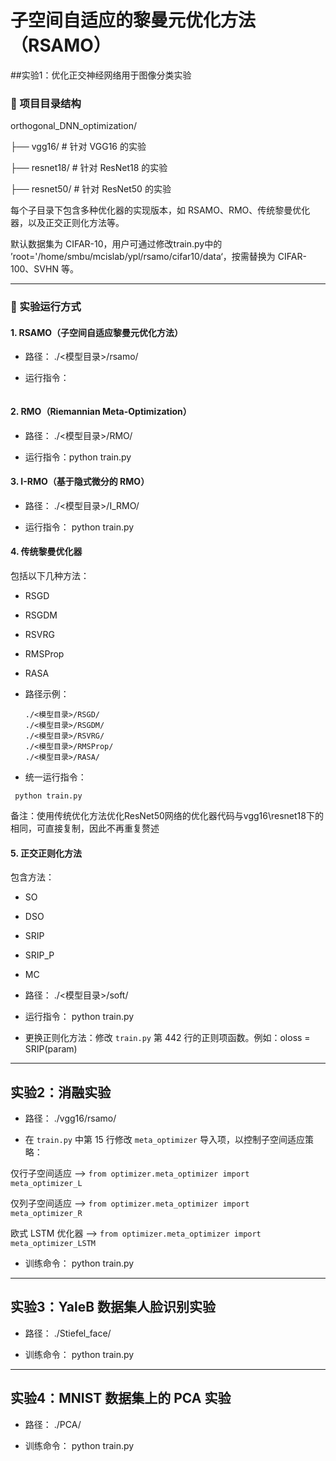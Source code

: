 # 子空间自适应的黎曼元优化方法（RSAMO）##实验1：优化正交神经网络用于图像分类实验### 📁 项目目录结构orthogonal\_DNN\_optimization/├── vgg16/          # 针对 VGG16 的实验├── resnet18/       # 针对 ResNet18 的实验├── resnet50/       # 针对 ResNet50 的实验每个子目录下包含多种优化器的实现版本，如 RSAMO、RMO、传统黎曼优化器，以及正交正则化方法等。默认数据集为 CIFAR-10，用户可通过修改train.py中的’root='/home/smbu/mcislab/ypl/rsamo/cifar10/data‘，按需替换为 CIFAR-100、SVHN 等。---### 🚀 实验运行方式#### 1. RSAMO（子空间自适应黎曼元优化方法）- 路径：./<模型目录>/rsamo/- 运行指令：```python train.py````#### 2. RMO（Riemannian Meta-Optimization）* 路径：  ./<模型目录>/RMO/* 运行指令：python train.py#### 3. I-RMO（基于隐式微分的 RMO）* 路径：  ./<模型目录>/I_RMO/* 运行指令：  python train.py#### 4. 传统黎曼优化器包括以下几种方法：* RSGD* RSGDM* RSVRG* RMSProp* RASA* 路径示例：  ```  ./<模型目录>/RSGD/  ./<模型目录>/RSGDM/  ./<模型目录>/RSVRG/  ./<模型目录>/RMSProp/  ./<模型目录>/RASA/  ```* 统一运行指令： ```  python train.py  ```备注：使用传统优化方法优化ResNet50网络的优化器代码与vgg16\resnet18下的相同，可直接复制，因此不再重复赘述#### 5. 正交正则化方法包含方法：* SO* DSO* SRIP* SRIP\_P* MC* 路径：  ./<模型目录>/soft/* 运行指令：  python train.py * 更换正则化方法：修改 `train.py` 第 442 行的正则项函数。例如：oloss = SRIP(param)---## 实验2：消融实验* 路径：  ./vgg16/rsamo/* 在 `train.py` 中第 15 行修改 `meta_optimizer` 导入项，以控制子空间适应策略：仅行子空间适应     ——> `from optimizer.meta_optimizer import meta_optimizer_L`    仅列子空间适应     ——> `from optimizer.meta_optimizer import meta_optimizer_R`    欧式 LSTM 优化器  ——> `from optimizer.meta_optimizer import meta_optimizer_LSTM` * 训练命令：  python train.py ---## 实验3：YaleB 数据集人脸识别实验* 路径：  ./Stiefel_face/  * 训练命令：  python train.py ---## 实验4：MNIST 数据集上的 PCA 实验* 路径：  ./PCA/* 训练命令：  python train.py